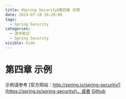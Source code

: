 ```yaml
---
title: 《Spring Security》第四章 示例
date: 2019-07-18 16:20:00
tags:
  - Spring Security
categories:
  - 读书笔记
  - Spring Security
visible: hide
---
```


# 第四章 示例

示例请参考  [官方网站：http://spring.io/spring-security/](https://spring.io/spring-security/)，或者 [Github](https://github.com/spring-projects/spring-security/tree/master/samples)

